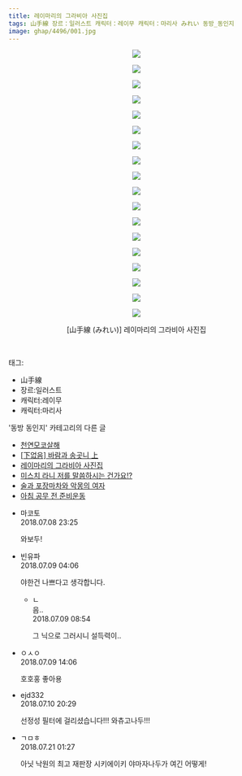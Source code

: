 ```yaml
---
title: 레이마리의 그라비아 사진집
tags: 山手線 장르：일러스트 캐릭터：레이무 캐릭터：마리사 みれい 동방_동인지
image: ghap/4496/001.jpg
---
```

<div class="article">
<p style="text-align: center; clear: none; float: none;"><img src="{{ site.nasurl }}/ghap/4496/001.jpg"/></p>
<p style="text-align: center; clear: none; float: none;"><img src="{{ site.nasurl }}/ghap/4496/002.jpg"/></p>
<p style="text-align: center; clear: none; float: none;"><img src="{{ site.nasurl }}/ghap/4496/003.jpg"/></p>
<p style="text-align: center; clear: none; float: none;"><img src="{{ site.nasurl }}/ghap/4496/004.jpg"/></p>
<p style="text-align: center; clear: none; float: none;"><img src="{{ site.nasurl }}/ghap/4496/005.jpg"/></p>
<p style="text-align: center; clear: none; float: none;"><img src="{{ site.nasurl }}/ghap/4496/006.jpg"/></p>
<p style="text-align: center; clear: none; float: none;"><img src="{{ site.nasurl }}/ghap/4496/007.jpg"/></p>
<p style="text-align: center; clear: none; float: none;"><img src="{{ site.nasurl }}/ghap/4496/008.jpg"/></p>
<p style="text-align: center; clear: none; float: none;"><img src="{{ site.nasurl }}/ghap/4496/009.jpg"/></p>
<p style="text-align: center; clear: none; float: none;"><img src="{{ site.nasurl }}/ghap/4496/010.jpg"/></p>
<p style="text-align: center; clear: none; float: none;"><img src="{{ site.nasurl }}/ghap/4496/011.jpg"/></p>
<p style="text-align: center; clear: none; float: none;"><img src="{{ site.nasurl }}/ghap/4496/012.jpg"/></p>
<p style="text-align: center; clear: none; float: none;"><img src="{{ site.nasurl }}/ghap/4496/013.jpg"/></p>
<p style="text-align: center; clear: none; float: none;"><img src="{{ site.nasurl }}/ghap/4496/014.jpg"/></p>
<p style="text-align: center; clear: none; float: none;"><img src="{{ site.nasurl }}/ghap/4496/015.jpg"/></p>
<p style="text-align: center; clear: none; float: none;"><img src="{{ site.nasurl }}/ghap/4496/016.jpg"/></p>
<p style="text-align: center; clear: none; float: none;"><img src="{{ site.nasurl }}/ghap/4496/017.jpg"/></p>
<p style="text-align: center; clear: none; float: none;"><img src="{{ site.nasurl }}/ghap/4496/018.jpg"/></p>
<p style="text-align: center; clear: none; float: none;">[山手線 (みれい)] 레이마리의 그라비아 사진집</p>
<p><br/></p>
</div><div class="tagTrail">
<p>태그: </p>
<ul>
<li>山手線</li>
<li>장르:일러스트</li>
<li>캐릭터:레이무</li>
<li>캐릭터:마리사</li>
</ul>
</div><div class="another">
<p>'동방 동인지' 카테고리의 다른 글</p>
<ul>
<li><a href="/2018-07-10-ghap_4507">천연모코살해</a></li>
<li><a href="/2018-07-08-ghap_4498">[下없음] 바람과 송곳니 上</a></li>
<li><a href="/2018-07-08-ghap_4496">레이마리의 그라비아 사진집</a></li>
<li><a href="/2018-07-08-ghap_4494">미스치 라니 저를 말씀하시는 건가요!?</a></li>
<li><a href="/2018-07-08-ghap_4493">술과 포장마차와 악몽의 여자</a></li>
<li><a href="/2018-07-04-ghap_4491">아침 공무 전 준비운동</a></li>
</ul>
</div><div class="cb_module cb_fluid">
<div class="cb_wrt cb_profile">
<div class="comment">
<ul>
<li class="cb_thumb_off" id="comment15282465">
<div class="cb_comment_area">
<div class="cb_info_area">
<div class="cb_section">
<span class="cb_nick_name">마코토</span>
</div>
<div class="cb_section">
<span class="cb_date">2018.07.08 23:25 </span>
</div>
</div>
<div class="cb_dsc_comment">
<p class="cb_dsc">
											와보두!
										</p>
</div>
</div></li>
<li class="cb_thumb_off" id="comment15282523">
<div class="cb_comment_area">
<div class="cb_info_area">
<div class="cb_section">
<span class="cb_nick_name">빈유파</span>
</div>
<div class="cb_section">
<span class="cb_date">2018.07.09 04:06 </span>
</div>
</div>
<div class="cb_dsc_comment">
<p class="cb_dsc">
											야한건 나쁘다고 생각합니다.
										</p>
</div>
<ul>
<li class="cb_thumb_off" id="comment15282558">
<span class="cb_bu_subnode">ㄴ</span>
<div class="cb_comment_area">
<div class="cb_info_area">
<div class="cb_section">
<span class="cb_nick_name">음..</span>
</div>
<div class="cb_section">
<span class="cb_date">2018.07.09 08:54 </span>
</div>
</div>
<div class="cb_dsc_comment">
<p class="cb_dsc">
																그 닉으로 그러시니 설득력이..
															</p>
</div>
</div>
</li>
</ul>
</div></li>
<li class="cb_thumb_off" id="comment15282685">
<div class="cb_comment_area">
<div class="cb_info_area">
<div class="cb_section">
<span class="cb_nick_name">ㅇㅅㅇ</span>
</div>
<div class="cb_section">
<span class="cb_date">2018.07.09 14:06 </span>
</div>
</div>
<div class="cb_dsc_comment">
<p class="cb_dsc">
											호호홍 좋아용
										</p>
</div>
</div></li>
<li class="cb_thumb_off" id="comment15283594">
<div class="cb_comment_area">
<div class="cb_info_area">
<div class="cb_section">
<span class="cb_nick_name">ejd332</span>
</div>
<div class="cb_section">
<span class="cb_date">2018.07.10 20:29 </span>
</div>
</div>
<div class="cb_dsc_comment">
<p class="cb_dsc">
											선정성 필터에 걸리셨습니다!!! 와츄고나두!!!
										</p>
</div>
</div></li>
<li class="cb_thumb_off" id="comment15290987">
<div class="cb_comment_area">
<div class="cb_info_area">
<div class="cb_section">
<span class="cb_nick_name">ㄱㅁㅎ</span>
</div>
<div class="cb_section">
<span class="cb_date">2018.07.21 01:27 </span>
</div>
</div>
<div class="cb_dsc_comment">
<p class="cb_dsc">
											아닛 낙원의 최고 재판장 시키에이키 야마자나두가 여긴 어떻게!
										</p>
</div>
</div></li>
</ul>
</div>
</div><!-- commentList close -->
</div>